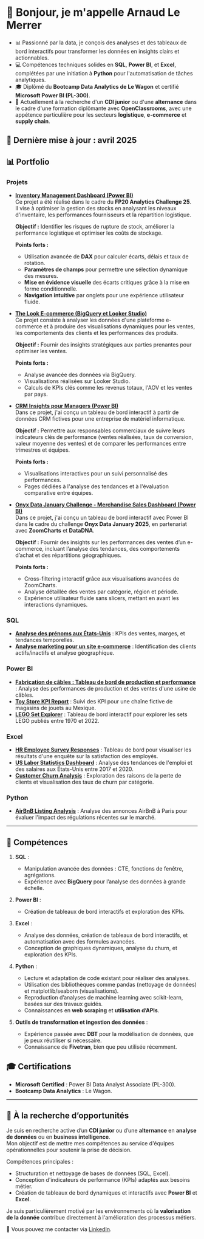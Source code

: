 # 👋 Bonjour, je m'appelle Arnaud Le Merrer

- 📊 Passionné par la data, je conçois des analyses et des tableaux de bord interactifs pour transformer les données en insights clairs et actionnables.
- 💻 Compétences techniques solides en **SQL**, **Power BI**, et **Excel**, complétées par une initiation à **Python** pour l'automatisation de tâches analytiques.
- 🎓 Diplômé du **Bootcamp Data Analytics de Le Wagon** et certifié **Microsoft Power BI (PL-300)**.
- 🎯 Actuellement à la recherche d'un **CDI junior** ou d'une **alternance** dans le cadre d'une formation diplômante avec **OpenClassrooms**, avec une appétence particulière pour les secteurs **logistique**, **e-commerce** et **supply chain**.

📅 **Dernière mise à jour : avril 2025**
---

## 📊 Portfolio

### Projets
- **[Inventory Management Dashboard (Power BI)](https://github.com/Arnaudl44/Inventory_Management_Dashboard)**  
  Ce projet a été réalisé dans le cadre du **FP20 Analytics Challenge 25**.  
  Il vise à optimiser la gestion des stocks en analysant les niveaux d'inventaire, les performances fournisseurs et la répartition logistique.

  **Objectif :** Identifier les risques de rupture de stock, améliorer la performance logistique et optimiser les coûts de stockage.

  **Points forts :**
  - Utilisation avancée de **DAX** pour calculer écarts, délais et taux de rotation.
  - **Paramètres de champs** pour permettre une sélection dynamique des mesures.
  - **Mise en évidence visuelle** des écarts critiques grâce à la mise en forme conditionnelle.
  - **Navigation intuitive** par onglets pour une expérience utilisateur fluide.
- **[The Look E-commerce (BigQuery et Looker Studio)](https://github.com/Arnaudl44/The_Look_E-commerce_-BigQuery_et_Looker_Studio)**  
  Ce projet consiste à analyser les données d'une plateforme e-commerce et à produire des visualisations dynamiques pour les ventes, les comportements des clients et les performances des produits.

  **Objectif :** Fournir des insights stratégiques aux parties prenantes pour optimiser les ventes.

   **Points forts :**
  - Analyse avancée des données via BigQuery.
  - Visualisations réalisées sur Looker Studio.
  - Calculs de KPIs clés comme les revenus totaux, l'AOV et les ventes par pays.
    
- **[CRM Insights pour Managers (Power BI)](https://github.com/Arnaudl44/Projet_Tableau_de_Bord_CRM_Insights_pour_Managers)**  
  Dans ce projet, j'ai conçu un tableau de bord interactif à partir de données CRM fictives pour une entreprise de matériel informatique.  

  **Objectif :** Permettre aux responsables commerciaux de suivre leurs indicateurs clés de performance (ventes réalisées, taux de conversion, valeur moyenne des ventes) et de comparer les performances entre trimestres et équipes.  

   **Points forts :**
  - Visualisations interactives pour un suivi personnalisé des performances.
  - Pages dédiées à l'analyse des tendances et à l'évaluation comparative entre équipes.

- **[Onyx Data January Challenge - Merchandise Sales Dashboard (Power BI)](https://github.com/Arnaudl44/Onyx_Data_January_Challenge_Merchandise_Sales_Dashboard)**  
  Dans ce projet, j'ai conçu un tableau de bord interactif avec Power BI dans le cadre du challenge **Onyx Data January 2025**, en partenariat avec **ZoomCharts** et **DataDNA**.  

  **Objectif :** Fournir des insights sur les performances des ventes d’un e-commerce, incluant l’analyse des tendances, des comportements d’achat et des répartitions géographiques.  

  **Points forts :**
  - Cross-filtering interactif grâce aux visualisations avancées de ZoomCharts.
  - Analyse détaillée des ventes par catégorie, région et période.
  - Expérience utilisateur fluide sans slicers, mettant en avant les interactions dynamiques.

### SQL
- **[Analyse des prénoms aux États-Unis](https://github.com/Arnaudl44/SQL-Projects/tree/main/BabyNames)** : KPIs des ventes, marges, et tendances temporelles.
- **[Analyse marketing pour un site e-commerce](https://github.com/Arnaudl44/SQL-Projects/tree/main/Marketing%20%26%20Conversion%20Optimization%20Analysis)** : Identification des clients actifs/inactifs et analyse géographique.

### Power BI
- **[Fabrication de câbles : Tableau de bord de production et performance](https://github.com/Arnaudl44/PowerBI-Projects/blob/main/Cable%20Manufacturing%20%3A%20Production%20%26%20Performance%20Dashboard/README.md)** : Analyse des performances de production et des ventes d'une usine de câbles.  
- **[Toy Store KPI Report](https://github.com/Arnaudl44/PowerBI-Projects/blob/main/Toy%20Store%20KPI%20Report/README.md)** : Suivi des KPI pour une chaîne fictive de magasins de jouets au Mexique.
- **[LEGO Set Explorer](https://github.com/Arnaudl44/PowerBI-Projects/blob/main/LEGO%20Set%20Dashboard/README.md)** : Tableau de bord interactif pour explorer les sets LEGO publiés entre 1970 et 2022.

### Excel
- **[HR Employee Survey Responses](https://github.com/Arnaudl44/Excel-Projects/blob/main/HR%20Employee%20Survey%20Responses/README.md)** : Tableau de bord pour visualiser les résultats d'une enquête sur la satisfaction des employés.
- **[US Labor Statistics Dashboard](https://github.com/Arnaudl44/Excel-Projects/blob/main/US%20Labor%20Statistics%20Dashboard/README.md)** : Analyse des tendances de l'emploi et des salaires aux États-Unis entre 2017 et 2020.
- **[Customer Churn Analysis](https://github.com/Arnaudl44/Excel-Projects/blob/main/Analyzing%20Customer%20Churn%20/README.md)** : Exploration des raisons de la perte de clients et visualisation des taux de churn par catégorie.

### Python
- **[AirBnB Listing Analysis](https://github.com/Arnaudl44/Python-Projects/blob/main/AirBnB_Listing_Analysis/README.md)** : Analyse des annonces AirBnB à Paris pour évaluer l'impact des régulations récentes sur le marché.

---

## 🎯 Compétences

1. **SQL** :
   - Manipulation avancée des données : CTE, fonctions de fenêtre, agrégations.
   - Expérience avec **BigQuery** pour l’analyse des données à grande échelle.

2. **Power BI** :
   - Création de tableaux de bord interactifs et exploration des KPIs.

3. **Excel** :
   - Analyse des données, création de tableaux de bord interactifs, et automatisation avec des formules avancées.
   - Conception de graphiques dynamiques, analyse du churn, et exploration des KPIs.

4. **Python** :
   - Lecture et adaptation de code existant pour réaliser des analyses.
   - Utilisation des bibliothèques comme pandas (nettoyage de données) et matplotlib/seaborn (visualisations).
   - Reproduction d’analyses de machine learning avec scikit-learn, basées sur des travaux guidés.
   - Connaissances en **web scraping** et **utilisation d’APIs**.

5. **Outils de transformation et ingestion des données** :
   - Expérience passée avec **DBT** pour la modélisation de données, que je peux réutiliser si nécessaire.
   - Connaissance de **Fivetran**, bien que peu utilisée récemment.

## 🎓 Certifications

- **Microsoft Certified** : Power BI Data Analyst Associate (PL-300).
- **Bootcamp Data Analytics** : Le Wagon.

---

## 🚀 À la recherche d’opportunités

Je suis en recherche active d’un **CDI junior** ou d’une **alternance** en **analyse de données** ou en **business intelligence**.  
Mon objectif est de mettre mes compétences au service d'équipes opérationnelles pour soutenir la prise de décision.

Compétences principales :
- Structuration et nettoyage de bases de données (SQL, Excel).
- Conception d'indicateurs de performance (KPIs) adaptés aux besoins métier.
- Création de tableaux de bord dynamiques et interactifs avec **Power BI** et **Excel**.

Je suis particulièrement motivé par les environnements où la **valorisation de la donnée** contribue directement à l'amélioration des processus métiers.

📧 Vous pouvez me contacter via [LinkedIn](https://www.linkedin.com/in/arnaud-le-merrer-66a401102).

